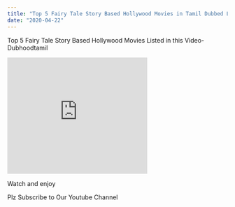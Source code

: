 ```yaml
---
title: "Top 5 Fairy Tale Story Based Hollywood Movies in Tamil Dubbed List"
date: "2020-04-22"
---
```


Top 5 Fairy Tale Story Based Hollywood Movies Listed in this Video- Dubhoodtamil

<iframe width="320" height="266" class="YOUTUBE-iframe-video" data-thumbnail-src="https://i.ytimg.com/vi/GyJ1ZqxXCSY/0.jpg" src="https://www.youtube.com/embed/GyJ1ZqxXCSY?feature=player_embedded" frameborder="0" allowfullscreen></iframe>

Watch and enjoy

Plz Subscribe to Our Youtube Channel

